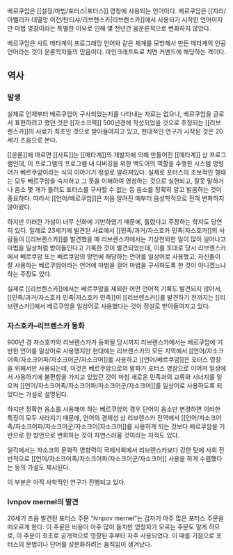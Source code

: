 베르쿠암은 [[설정/마법/포터스|포터스]] 영창에 사용되는 언어이다. 베르쿠암은 [[지리/아벨리카 대멸망 이전/탄티샤/리브렌스카|리브렌스카]]에서 사용되기 시작한 언어이지만 마법 영창이라는 특별한 이유로 인해 몇 천년간 음운론적으로 변화하지 않았다.

베르쿠암은 사트 메타계의 프로그래밍 언어와 같은 체계를 모방해서 만든 메타계의 인공언어라는 것이 운론학자들의 믿음이다. 마인크래프트로 치면 커맨드에 해당하는 격이다.

## 역사

### 발생

실제로 언제부터 베르쿠암이 구사되었는지를 나타내는 자료는 없으나, 베르쿠암을 글로서 표현하려고 했던 것은 [[자소크력]] 500년경에 작성되었을 것으로 추정되는 [[리브렌스카]]의 사료가 최초인 것으로 받아들여지고 있고, 현대적인 연구가 시작된 것은 20세기 즈음으로 본다.

[[운론]]에 따르면 [[사트]]는 [[메타계]]의 개발자에 의해 만들어진 [[메타계]] 상 프로그램인데, 이 프로그램의 프로그램 내 디버깅을 위한 백도어의 역할을 수행한 시스템 명령어가 베르쿠암이라는 식의 이야기가 정설로 알려져있다. 실제로 포터스의 초보적인 형태는 모두 베르쿠암을 숙지하고 그 뜻을 이해하여 영창하는 것으로 실현되고, 잘못 말하거나 음소 몇 개가 틀려도 포터스를 구사할 수 없는 등 음소를 정확히 알고 발음하는 것이 중요하다. 따라서 [[언어/베르쿠암]]은 처음 알려진 때부터 음성학적으로 전혀 변화하지 않아왔다.

하지만 이러한 가설이 너무 신화에 기반하였기 때문에, 틀렸다고 주장하는 학자도 당연히 있다. 일례로 23세기에 발견된 사료에서 [[민족/과거/자스호카 민족|자스호카]]의 사람들이 [[리브렌스카]]를 발견했을 때 리브렌스카에서는 기상천외한 일이 많이 일어나고 마법을 일상처럼 받아들인다고 기록한 것이 발견되었는데, 이를 토대로 당시 리브렌스카에서 베르쿠암 또는 베르쿠암의 방언에 해당하는 언어를 일상어로 사용했고, 자신들이 잘 사용하는 베르쿠암이라는 언어에 마법을 걸어 마법을 구사하도록 한 것이 아니겠느냐 하는 주장도 있다.

실제로 [[리브렌스카]]에서는 베르쿠암을 제외한 어떤 언어적 기록도 발견되지 않아서, [[민족/과거/자스호카 민족|자스호카 민족]]이 [[리브렌스카]]를 발견하기 전까지는 [[리브렌스카]]에서 베르쿠암을 일상어로 사용했다는 것이 정설로 받아들여지고 있다.

### 자스호카–리브렌스카 동화

900년 경 자스호카와 리브렌스카가 동화될 당시까지 리브렌스카에서는 베르쿠암에 기반한 언어를 일상어로 사용했지만 현대에는 리브렌스카의 모든 지역에서 [[언어/자소크어족/자소크어파/자소크어군/자소크어]]를 사용하고 [[언어/베르쿠암]]은 포터스 영창을 위해서만 사용되는데, 이것은 베르쿠암으로의 발화가 포터스 영창으로 이어져 일상에서 사용하기에 불편함을 가지고 있었던 것이 마침 새로운 민족과의 교류와 시너지를 일으켜 [[언어/자소크어족/자소크어파/자소크어군/자소크어]]를 일상어로 사용하도록 되었다는 가설로 설명된다.

하지만 정확한 음소를 사용해야 하는 베르쿠암의 경우 단어의 음소만 변경하면 이러한 특징이 모두 사라지기 때문에, 언어의 경제성 상 리브렌스카 전역에서 [[언어/자소크어족/자소크어파/자소크어군/자소크어|자소크어]]를 사용하게 되는 것보다 베르쿠암을 기반으로 한 방언으로 변화하는 것이 자연스러울 것이라는 지적도 있다.

일각에서는 자소크의 문화적 영향력이 국제사회에서 리브렌스카보다 강한 탓에 사회 전반적으로 [[언어/자소크어족/자소크어파/자소크어군/자소크어]] 사용을 하게 수렴했다는 등의 가설도 제시된다.

이 부분은 아직 사학적인 연구가 진행되고 있다.

### Ivnpov mernel의 발견

20세기 즈음 발견된 포터스 주문 “Ivnpov mernel”는 갑자기 아주 많은 포터스 주문을 떠오르게 한다. 이 주문은 비용이 아주 많이 들지만 영창자가 모르는 주문도 알게 하므로, 이 주문이 최초로 공개적으로 영창된 후부터 자주 사용되었다. 이 때를 기점으로 포터스의 문법이나 단어를 성문화하려는 움직임이 생겨났다.